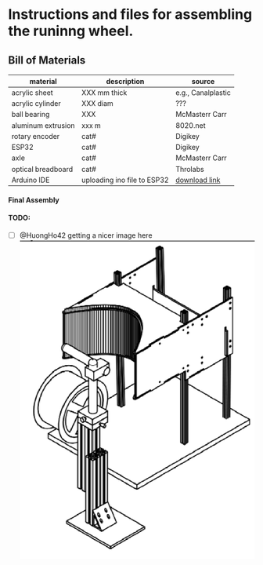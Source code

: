 # Instructions and files for assembling the runinng wheel.



## Bill of Materials


| material | description | source |
| -------- | ----------- | ------ |
| acrylic sheet | XXX mm thick | e.g., Canalplastic|
| acrylic cylinder | XXX diam | ??? |
| ball bearing | XXX | McMasterr Carr |
| aluminum extrusion | xxx m | 8020.net |
| rotary encoder | cat# | Digikey |
| ESP32 | cat# | Digikey |
| axle | cat# | McMasterr Carr |
| optical breadboard | cat# | Throlabs|
|Arduino IDE| uploading ino file to ESP32|[download link](https://www.arduino.cc/en/software) |

#### Final Assembly
#### TODO: 
- [ ] @HuongHo42 getting a nicer image here  
![Final assembly](../media/VR_assembly.png "Final assembly")